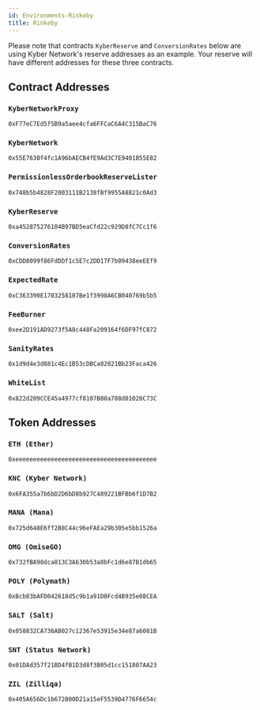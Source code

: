 ```yaml
---
id: Environments-Rinkeby
title: Rinkeby
---
```


Please note that contracts `KyberReserve` and `ConversionRates` below are using Kyber Network's reserve addresses as an example. Your reserve will have different addresses for these three contracts.

## Contract Addresses
### `KyberNetworkProxy`
`0xF77eC7Ed5f5B9a5aee4cfa6FFCaC6A4C315BaC76`

### `KyberNetwork`
`0x55E7630f4fc1A96bAECB4fE9Ad3C7E9401B55E82`

### `PermissionlessOrderbookReserveLister`
`0x748b5b4828F2003111B2138fBf9955A8821c0Ad3`

### `KyberReserve`
`0xa452875276104B97BD5eaCfd22c929D8fC7Cc1f6`

### `ConversionRates`
`0xCDD8099f86FdDDf1c5E7c2DD17F7b09438eeEEf9`

### `ExpectedRate`
`0xC363390E1703258107Be1f3998A6CB040769b5b5`

### `FeeBurner`
`0xee2D191AD9273f5A8c448Fa209164f6DF97fC872`

### `SanityRates`
`0x1d9d4e3d881c4Ec1B53cDBCa82021Bb23Faca426`

### `WhiteList`
`0x822d209CCE45a4977cf8107B80a788d01020C73C`

## Token Addresses
### `ETH (Ether)`
`0xeeeeeeeeeeeeeeeeeeeeeeeeeeeeeeeeeeeeeeee`

### `KNC (Kyber Network)`
`0x6FA355a7b6bD2D6bD8b927C489221BFBb6f1D7B2`

### `MANA (Mana)`
`0x725d648E6ff2B8C44c96eFAEa29b305e5bb1526a`

### `OMG (OmiseGO)`
`0x732fBA98dca813C3A630b53a8bFc1d6e87B1db65`

### `POLY (Polymath)`
`0xBcb83bAFD042618d5c9b1a91D0Fcd4B935e08CEA`

### `SALT (Salt)`
`0x058832CA736AB027c12367e53915e34e87a6081B`

### `SNT (Status Network)`
`0x01DAd357f21BD4fB1D3d8f3B05d1cc151807AA23`

### `ZIL (Zilliqa)`
`0x405A656Dc1b672800D21a15eF5539D4776F6654c`
